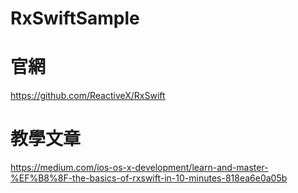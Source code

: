 # RxSwiftSample

# 官網
https://github.com/ReactiveX/RxSwift

# 教學文章
https://medium.com/ios-os-x-development/learn-and-master-%EF%B8%8F-the-basics-of-rxswift-in-10-minutes-818ea6e0a05b
